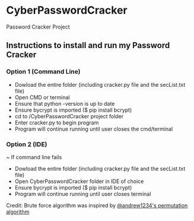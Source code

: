 # CyberPasswordCracker
Password Cracker Project

## Instructions to install and run my Password Cracker
### Option 1 (Command Line)
* Dowload the entire folder (including cracker.py file and the secList.txt file)
* Open CMD or terminal
* Ensure that python -version is up to date 
* Ensure bycrypt is imported ($ pip install bcrypt)
* cd to /CyberPasswordCracker project folder
* Enter cracker.py to begin program
* Program will continue running until user closes the cmd/terminal

### Option 2 (IDE)
~ If command line fails
* Dowload the entire folder (including cracker.py file and the secList.txt file)
* Open CyberPasswordCracker folder in IDE of choice 
* Ensure bycrypt is imported ($ pip install bcrypt)
* Program will continue running until user closes terminal

Credit:
Brute force algorithm was inspired by [@andrew1234's permutation algorithm](https://www.geeksforgeeks.org/print-all-the-permutation-of-length-l-using-the-elements-of-an-array-iterative/)
